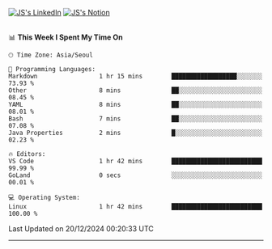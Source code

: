 
[![JS's LinkedIn](https://img.shields.io/badge/LinkedIn-blue?style=for-the-badge&logo=linkedin)](https://www.linkedin.com/in/jaeseung-lee-5a2a32139/) 
[![JS's Notion](https://img.shields.io/badge/Notion-black?style=for-the-badge&logo=notion)](https://bit.ly/ljswiki1) <br><br>
<!-- ![JS's GitHub stats](https://github-readme-stats-lemon-five.vercel.app/api?username=tkxkd0159&hide=contribs,prs,stars,issues&show_icons=true&theme=react&include_all_commits=true)   -->
<!-- ![Top Langs](https://github-readme-stats-lemon-five.vercel.app/api/top-langs/?username=tkxkd0159&layout=compact&hide=jupyter%20notebook,scss,html,css&langs_count=10)  -->


<!--START_SECTION:waka-->
📊 **This Week I Spent My Time On** 

```text
🕑︎ Time Zone: Asia/Seoul

💬 Programming Languages: 
Markdown                 1 hr 15 mins        ██████████████████░░░░░░░   73.93 % 
Other                    8 mins              ██░░░░░░░░░░░░░░░░░░░░░░░   08.45 % 
YAML                     8 mins              ██░░░░░░░░░░░░░░░░░░░░░░░   08.01 % 
Bash                     7 mins              ██░░░░░░░░░░░░░░░░░░░░░░░   07.08 % 
Java Properties          2 mins              █░░░░░░░░░░░░░░░░░░░░░░░░   02.23 % 

🔥 Editors: 
VS Code                  1 hr 42 mins        █████████████████████████   99.99 % 
GoLand                   0 secs              ░░░░░░░░░░░░░░░░░░░░░░░░░   00.01 % 

💻 Operating System: 
Linux                    1 hr 42 mins        █████████████████████████   100.00 % 
```


 Last Updated on 20/12/2024 00:20:33 UTC
<!--END_SECTION:waka-->

---
<!---
<a href="https://github.com/tkxkd0159/books">
  <img align="center" src="https://github-readme-stats-lemon-five.vercel.app/api/pin/?username=tkxkd0159&repo=books&theme=react" />
</a>
-->

<!---
- 🔭 I’m currently working on ...
- 🌱 I’m currently learning blockchain and distributed network
- 👯 I’m looking to collaborate on ...
- 🤔 I’m looking for help with ...
- 💬 Ask me about ...
- 📫 How to reach me: ...
- 😄 Pronouns: ...
- ⚡ Fun fact: ...
-->
